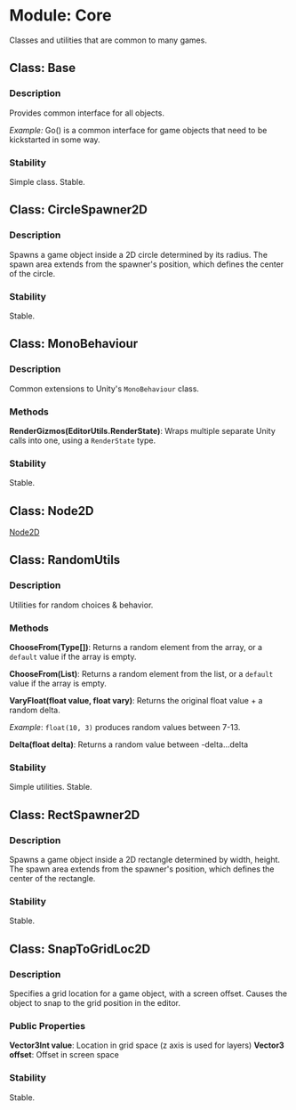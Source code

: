 # Module: Core

Classes and utilities that are common to many games.

## Class: Base

### Description

Provides common interface for all objects.

_Example:_ Go() is a common interface for game objects that need to be kickstarted in some way.

### Stability

Simple class. Stable.


## Class: CircleSpawner2D

### Description

Spawns a game object inside a 2D circle determined by its radius. The spawn area extends from the spawner's position, which defines the center of the circle.

### Stability

Stable.


## Class: MonoBehaviour

### Description

Common extensions to Unity's `MonoBehaviour` class.

### Methods

**RenderGizmos(EditorUtils.RenderState)**: Wraps multiple separate Unity calls into one, using a `RenderState` type.

### Stability

Stable.

## Class: Node2D

[Node2D](Node2D.md)

## Class: RandomUtils

### Description

Utilities for random choices & behavior.

### Methods

**ChooseFrom(Type[])**: Returns a random element from the array, or a `default` value if the array is empty.

**ChooseFrom(List)**: Returns a random element from the list, or a `default` value if the array is empty.

**VaryFloat(float value, float vary)**: Returns the original float value + a random delta.

_Example_: `float(10, 3)` produces random values between 7-13.

**Delta(float delta)**: Returns a random value between -delta...delta

### Stability

Simple utilities. Stable.


## Class: RectSpawner2D

### Description

Spawns a game object inside a 2D rectangle determined by width, height. The spawn area extends from the spawner's position, which defines the center of the rectangle.

### Stability

Stable.



## Class: SnapToGridLoc2D

### Description

Specifies a grid location for a game object, with a screen offset. Causes the object to snap to the grid position in the editor.

### Public Properties

**Vector3Int value**: Location in grid space (z axis is used for layers)
**Vector3 offset**: Offset in screen space

### Stability

Stable.
